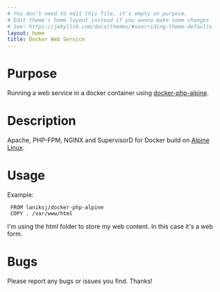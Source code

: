 ```yaml
---
# You don't need to edit this file, it's empty on purpose.
# Edit theme's home layout instead if you wanna make some changes
# See: https://jekyllrb.com/docs/themes/#overriding-theme-defaults
layout: home
title: Docker Web Service
---
```


Purpose
============

Running a web service in a docker container using [docker-php-alpine](https://github.com/LanikSJ/docker-php-alpine).

Description
============

Apache, PHP-FPM, NGINX and SupervisorD for Docker build on [Alpine Linux](http://www.alpinelinux.org/).

Usage
============

Example:

     FROM laniksj/docker-php-alpine
     COPY . /var/www/html

I'm using the html folder to store my web content.  In this case it's a web form.

Bugs
============

Please report any bugs or issues you find. Thanks!
